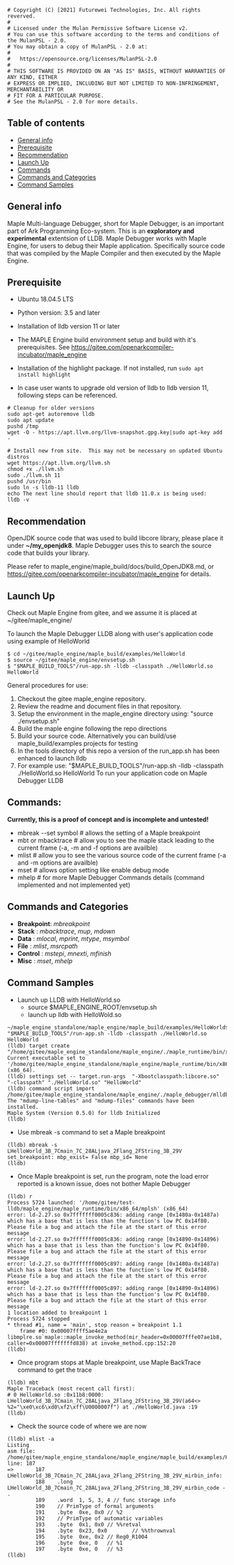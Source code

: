 ```
# Copyright (C) [2021] Futurewei Technologies, Inc. All rights reverved.
#
# Licensed under the Mulan Permissive Software License v2.
# You can use this software according to the terms and conditions of the MulanPSL - 2.0.
# You may obtain a copy of MulanPSL - 2.0 at:
#
#   https://opensource.org/licenses/MulanPSL-2.0
#
# THIS SOFTWARE IS PROVIDED ON AN "AS IS" BASIS, WITHOUT WARRANTIES OF ANY KIND, EITHER
# EXPRESS OR IMPLIED, INCLUDING BUT NOT LIMITED TO NON-INFRINGEMENT, MERCHANTABILITY OR
# FIT FOR A PARTICULAR PURPOSE.
# See the MulanPSL - 2.0 for more details.
```
## Table of contents
* [General info](#general-info)
* [Prerequisite](#Prerequisite)
* [Recommendation](#Recommendation)
* [Launch Up](#Launch-Up)
* [Commands](#Commands)
* [Commands and Categories](#Commands-and-Categories)
* [Command Samples](#Command-Samples)


## General info
Maple Multi-language Debugger, short for Maple Debugger, is an important part of Ark Programming Eco-system. This is an **exploratory and experimental** extentsion of LLDB. Maple Debugger works with Maple Engine, for users to debug their Maple application. Specifically source code that was compiled by the Maple Compiler and then executed by the Maple Engine.


## Prerequisite
* Ubuntu 18.04.5 LTS
* Python version: 3.5 and later
* Installation of lldb version 11 or later
* The MAPLE Engine build environment setup and build with it's prerequisites. See https://gitee.com/openarkcompiler-incubator/maple_engine
* Installation of the highlight package. If not installed, run `sudo apt install highlight`


* In case user wants to upgrade old version of lldb to lldb version 11, following steps can be referenced.
```
# Cleanup for older versions
sudo apt-get autoremove lldb
sudo apt update
pushd /tmp
wget -O - https://apt.llvm.org/llvm-snapshot.gpg.key|sudo apt-key add -

# Install new from site.  This may not be necessary on updated Ubuntu distros
wget https://apt.llvm.org/llvm.sh
chmod +x ./llvm.sh
sudo ./llvm.sh 11
pushd /usr/bin
sudo ln -s lldb-11 lldb
echo The next line should report that lldb 11.0.x is being used:
lldb -v
```

## Recommendation
OpenJDK source code that was used to build libcore library, please place it under **~/my_openjdk8**. Maple Debugger uses this to search the source code that builds your library.

Please refer to maple_engine/maple_build/docs/build_OpenJDK8.md, or https://gitee.com/openarkcompiler-incubator/maple_engine for details.


## Launch Up
Check out Maple Engine from gitee, and we assume it is placed at ~/gitee/maple_engine/

To launch the Maple Debugger LLDB along with user's application code using example of HelloWorld

```
$ cd ~/gitee/maple_engine/maple_build/examples/HelloWorld
$ source ~/gitee/maple_engine/envsetup.sh
$ "$MAPLE_BUILD_TOOLS"/run-app.sh -lldb -classpath ./HelloWorld.so HelloWorld
```

General procedures for use:

1. Checkout the gitee maple_engine repository.
2. Review the readme and document files in that repository.
3. Setup the environment in the maple_engine directory using: "source ./envsetup.sh"
4. Build the maple engine following the repo directions
5. Build your source code. Alternatively you can build/use maple_build/examples projects for testing
6. In the tools directory of this repo a version of the run_app.sh has been enhanced to launch lldb
7. For example use: "$MAPLE_BUILD_TOOLS"/run-app.sh -lldb -classpath ./HelloWorld.so HelloWorld
   To run your application code on Maple Debugger LLDB


## Commands:
  **Currently, this is a proof of concept and is incomplete and untested!**

* mbreak --set symbol   # allows the setting of a Maple breakpoint
* mbt or mbacktrace     # allow you to see the maple stack leading to the current frame (-a, -m and -f options are availble)
* mlist                 # allow you to see the various source code of the current frame (-a and -m options are availble)
* mset                  # allows option setting like enable debug mode
* mhelp                 # for more Maple Debugger Commands details (command implemented and not implemented yet)


## Commands and Categories
* **Breakpoint**: _mbreakpoint_
* **Stack**     : _mbacktrace_, _mup_, _mdown_
* **Data**      : _mlocal_, _mprint_, _mtype_, _msymbol_
* **File**      : _mlist_, _msrcpath_
* **Control**   : _mstepi_, _mnexti_, _mfinish_
* **Misc**      : _mset_, _mhelp_


## Command Samples

* Launch up LLDB with HelloWorld.so
  * source $MAPLE_ENGINE_ROOT/envsetup.sh
  * launch up lldb with HelloWold.so
```
~/maple_engine_standalone/maple_engine/maple_build/examples/HelloWorld$ "$MAPLE_BUILD_TOOLS"/run-app.sh -lldb -classpath ./HelloWorld.so HelloWorld
(lldb) target create "/home/gitee/maple_engine_standalone/maple_engine/./maple_runtime/bin/x86_64/mplsh"
Current executable set to '/home/gitee/maple_engine_standalone/maple_engine/maple_runtime/bin/x86_64/mplsh' (x86_64).
(lldb) settings set -- target.run-args  "-Xbootclasspath:libcore.so" "-classpath" "./HelloWorld.so" "HelloWorld"
(lldb) command script import /home/gitee/maple_engine_standalone/maple_engine/./maple_debugger/mlldb/maple_debugger/LLDB/m_lldb.py
The "mdump-line-tables" and "mdump-files" commands have been installed.
Maple System (Version 0.5.0) for lldb Initialized
(lldb)
```

  * Use mbreak -s command to set a Maple breakpoint
```
(lldb) mbreak -s LHelloWorld_3B_7Cmain_7C_28ALjava_2Flang_2FString_3B_29V
set_breakpoint: mbp_exist= False mbp_id= None
(lldb)
```

  * Once Maple breakpoint is set, run the program, note the load error reported is a known issue, does not bother Maple Debugger
```
(lldb) r
Process 5724 launched: '/home/gitee/test-lldb/maple_engine/maple_runtime/bin/x86_64/mplsh' (x86_64)
error: ld-2.27.so 0x7fffffff0005c836: adding range [0x1480a-0x1487a) which has a base that is less than the function's low PC 0x14f80. Please file a bug and attach the file at the start of this error message
error: ld-2.27.so 0x7fffffff0005c836: adding range [0x14890-0x14896) which has a base that is less than the function's low PC 0x14f80. Please file a bug and attach the file at the start of this error message
error: ld-2.27.so 0x7fffffff0005c897: adding range [0x1480a-0x1487a) which has a base that is less than the function's low PC 0x14f80. Please file a bug and attach the file at the start of this error message
error: ld-2.27.so 0x7fffffff0005c897: adding range [0x14890-0x14896) which has a base that is less than the function's low PC 0x14f80. Please file a bug and attach the file at the start of this error message
1 location added to breakpoint 1
Process 5724 stopped
* thread #1, name = 'main', stop reason = breakpoint 1.1
    frame #0: 0x00007ffff5ae4e2a libmplre.so`maple::maple_invoke_method(mir_header=0x00007fffe07ae1b8, caller=0x00007fffffffd838) at invoke_method.cpp:152:20
(lldb)
```

  * Once program stops at Maple breakpoint, use Maple BackTrace command to get the trace
```
(lldb) mbt
Maple Traceback (most recent call first):
# 0 HelloWorld.so :0x11b8:0000:  LHelloWorld_3B_7Cmain_7C_28ALjava_2Flang_2FString_3B_29V(a64<> %2="\xe0\xc6\xd0\xf2\xff\U0000007f") at ./HelloWorld.java :19
(lldb)
```

  * Check the source code of where we are now
```
(lldb) mlist -a
Listing
asm file: /home/gitee/maple_engine_standalone/maple_engine/maple_build/examples/HelloWorld/HelloWorld.s line: 187
=>       187 LHelloWorld_3B_7Cmain_7C_28ALjava_2Flang_2FString_3B_29V_mirbin_info:
         188    .long  LHelloWorld_3B_7Cmain_7C_28ALjava_2Flang_2FString_3B_29V_mirbin_code - .
         189    .word  1, 5, 3, 4 // func storage info
         190    // PrimType of formal arguments
         191    .byte  0xe, 0x0 // %2
         192    // PrimType of automatic variables
         193    .byte  0x1, 0x0 // %%retval
         194    .byte  0x23, 0x0        // %%thrownval
         195    .byte  0xe, 0x2 // Reg0_R1004
         196    .byte  0xe, 0   // %1
         197    .byte  0xe, 0   // %3
(lldb)
```

